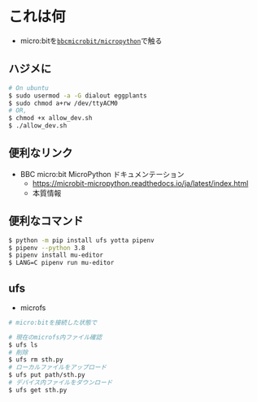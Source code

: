 # これは何

- micro:bitを[`bbcmicrobit/micropython`](https://github.com/bbcmicrobit/micropython)で触る

## ハジメに

```bash
# On ubuntu
$ sudo usermod -a -G dialout eggplants
$ sudo chmod a+rw /dev/ttyACM0
# OR,
$ chmod +x allow_dev.sh
$ ./allow_dev.sh
```

## 便利なリンク

- BBC micro:bit MicroPython ドキュメンテーション
  - <https://microbit-micropython.readthedocs.io/ja/latest/index.html>
  - 本質情報

## 便利なコマンド

```bash
$ python -m pip install ufs yotta pipenv
$ pipenv --python 3.8
$ pipenv install mu-editor
$ LANG=C pipenv run mu-editor
```

## ufs

- microfs

```bash
# micro:bitを接続した状態で

# 現在のmicrofs内ファイル確認
$ ufs ls
# 削除
$ ufs rm sth.py
# ローカルファイルをアップロード
$ ufs put path/sth.py
# デバイス内ファイルをダウンロード
$ ufs get sth.py
```
